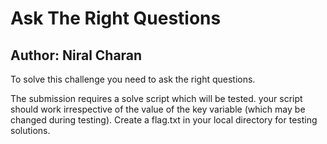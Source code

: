 # Ask The Right Questions

## Author: Niral Charan

To solve this challenge you need to ask the right questions.

The submission requires a solve script which will be tested. your script should work irrespective of the value of the key variable (which may be changed during testing).
Create a flag.txt in your local directory for testing solutions.

